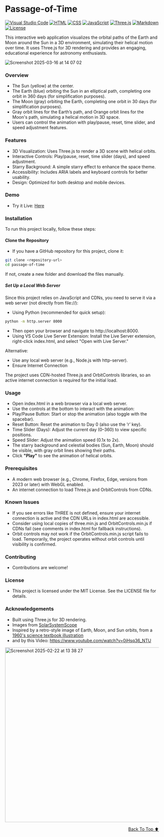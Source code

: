 # Passage-of-Time
[![Visual Studio Code](https://custom-icon-badges.demolab.com/badge/Visual%20Studio%20Code-0078d7.svg?logo=vsc&logoColor=white)](#)
[![HTML](https://img.shields.io/badge/HTML-%23E34F26.svg?logo=html5&logoColor=white)](#)
[![CSS](https://img.shields.io/badge/CSS-1572B6?logo=css3&logoColor=fff)](#)
[![JavaScript](https://img.shields.io/badge/JavaScript-F7DF1E?logo=javascript&logoColor=000)](#)
[![Three.js](https://img.shields.io/badge/Three.js-000?logo=threedotjs&logoColor=fff)](#)
[![Markdown](https://img.shields.io/badge/Markdown-%23000000.svg?logo=markdown&logoColor=white)](#)
[![License](https://img.shields.io/badge/License-MIT-green.svg)](LICENSE)



This interactive web application visualizes the orbital paths of the Earth and Moon around the Sun in a 3D environment, simulating their helical motion over time. It uses Three.js for 3D rendering and provides an engaging, educational experience for astronomy enthusiasts.


![Screenshot 2025-03-16 at 14 07 02](https://github.com/user-attachments/assets/f2bedece-02c1-4783-98d8-3c412d709b3e)



### Overview
- The Sun (yellow) at the center.
- The Earth (blue) orbiting the Sun in an elliptical path, completing one orbit in 360 days (for simplification purposes).
- The Moon (gray) orbiting the Earth, completing one orbit in 30 days (for simplification purposes).
- Gray orbit lines for the Earth’s path, and Orange orbit lines for the Moon's path, simulating a helical motion in 3D space.
- Users can control the animation with play/pause, reset, time slider, and speed adjustment features.

### Features
- 3D Visualization: Uses Three.js to render a 3D scene with helical orbits.
- Interactive Controls: Play/pause, reset, time slider (days), and speed adjustment.
- Starry Background: A simple starry effect to enhance the space theme.
- Accessibility: Includes ARIA labels and keyboard controls for better usability.
- Design: Optimized for both desktop and mobile devices.

### Demo 
- Try it Live: [Here](https://edisedis777.github.io/passage-of-time/)

### Installation
To run this project locally, follow these steps:

#### Clone the Repository

- If you have a GitHub repository for this project, clone it:

```bash
git clone <repository-url>
cd passage-of-time
```

If not, create a new folder and download the files manually.

##### Set Up a Local Web Server
Since this project relies on JavaScript and CDNs, you need to serve it via a web server (not directly from file://):

- Using Python (recommended for quick setup):
```bash
python -m http.server 8000
```

- Then open your browser and navigate to http://localhost:8000.
- Using VS Code Live Server Extension: Install the Live Server extension, right-click index.html, and select "Open with Live Server."

Alternative: 
- Use any local web server (e.g., Node.js with http-server).
- Ensure Internet Connection

The project uses CDN-hosted Three.js and OrbitControls libraries, so an active internet connection is required for the initial load.

### Usage
- Open index.html in a web browser via a local web server.
- Use the controls at the bottom to interact with the animation:
- Play/Pause Button: Start or stop the animation (also toggle with the spacebar).
- Reset Button: Reset the animation to Day 0 (also use the ‘r’ key).
- Time Slider (Days): Adjust the current day (0–360) to view specific positions.
- Speed Slider: Adjust the animation speed (0.1x to 2x).
- The starry background and celestial bodies (Sun, Earth, Moon) should be visible, with gray orbit lines showing their paths. 
- Click **"Play"** to see the animation of helical orbits.

### Prerequisites
- A modern web browser (e.g., Chrome, Firefox, Edge, versions from 2023 or later) with WebGL enabled.
- An internet connection to load Three.js and OrbitControls from CDNs.

### Known Issues
- If you see errors like THREE is not defined, ensure your internet connection is active and the CDN URLs in index.html are accessible. 
- Consider using local copies of three.min.js and OrbitControls.min.js if CDNs fail (see comments in index.html for fallback instructions).
- Orbit controls may not work if the OrbitControls.min.js script fails to load. Temporarily, the project operates without orbit controls until visibility is confirmed.

### Contributing
- Contributions are welcome!


### License
- This project is licensed under the MIT License. See the LICENSE file for details.

### Acknowledgements
- Built using Three.js for 3D rendering.
- Images from [SolarSystemScope](https://www.solarsystemscope.com/textures/)
- Inspired by a retro-style image of Earth, Moon, and Sun orbits, from a [1960's science textbook illustration](https://archive.org/details/yousciencescienc00bran/page/172/mode/1up)
- and by this Video: https://www.youtube.com/watch?v=0jHsq36_NTU

<img width="570" alt="Screenshot 2025-02-22 at 13 38 27" src="https://github.com/user-attachments/assets/fa469fe3-e2e3-4aa1-b2d7-5cb644da39dd" />

<div align="right">

[Back To Top ⬆️](#Passage-of-Time)
</div>
